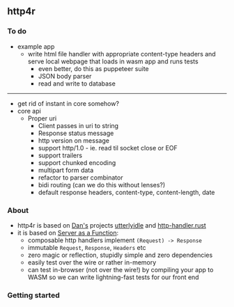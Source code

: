 ## http4r

### To do

- example app
  - write html file handler with appropriate content-type headers and serve 
  local webpage that loads in wasm app and runs tests
    - even better, do this as puppeteer suite
    - JSON body parser
    - read and write to database

---
- get rid of instant in core somehow?
- core api
  - Proper uri
      - Client passes in uri to string
    - Response status message
    - http version on message
    - support http/1.0 - ie. read til socket close or EOF
    - support trailers
    - support chunked encoding
    - multipart form data
    - refactor to parser combinator
    - bidi routing (can we do this without lenses?)
    - default response headers, content-type, content-length, date

### About

- http4r is based on [Dan's](https://github.com/bodar/) projects 
  [utterlyidle](https://github.com/bodar/utterlyidle) 
  and [http-handler.rust](https://github.com/danielbodart/http-handler.rust) 
- it is based on [Server as a Function](https://monkey.org/~marius/funsrv.pdf):
  - composable http handlers implement `(Request) -> Response`
  - immutable `Request`, `Response`, `Headers` etc
  - zero magic or reflection, stupidly simple and zero dependencies
  - easily test over the wire or rather in-memory
  - can test in-browser (not over the wire!) by compiling your app to WASM so 
  we can write lightning-fast tests for our front end


### Getting started
